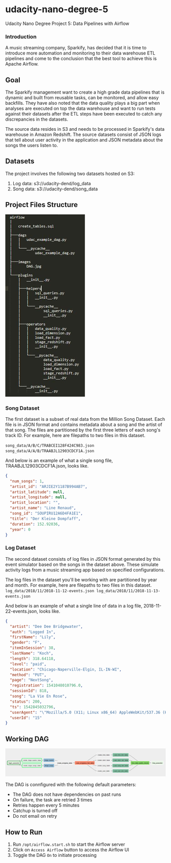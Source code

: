 # udacity-nano-degree-5
Udacity Nano Degree Project 5: Data Pipelines with Airflow

### Introduction
A music streaming company, Sparkify, has decided that it is time to introduce more automation and monitoring to their data warehouse ETL pipelines and come to the conclusion that the best tool to achieve this is Apache Airflow.

## Goal
The Sparkify management want to create a high grade data pipelines that is dynamic and built from reusable tasks, can be monitored, and allow easy backfills. They have also noted that the data quality plays a big part when analyses are executed on top the data warehouse and want to run tests against their datasets after the ETL steps have been executed to catch any discrepancies in the datasets.

The source data resides in S3 and needs to be processed in Sparkify's data warehouse in Amazon Redshift. The source datasets consist of JSON logs that tell about user activity in the application and JSON metadata about the songs the users listen to.

## Datasets
The project involves the following two datasets hosted on S3:
1. Log data: s3://udacity-dend/log_data
2. Song data: s3://udacity-dend/song_data

## Project Files Structure
![](images/folder_structure.JPG)

### Song Dataset
The first dataset is a subset of real data from the Million Song Dataset. Each file is in JSON format and contains metadata about a song and the artist of that song. The files are partitioned by the first three letters of each song's track ID. For example, here are filepaths to two files in this dataset.

`
song_data/A/B/C/TRABCEI128F424C983.json
song_data/A/A/B/TRAABJL12903CDCF1A.json
`

And below is an example of what a single song file, TRAABJL12903CDCF1A.json, looks like.
```json
{
  "num_songs": 1,
  "artist_id": "ARJIE2Y1187B994AB7",
  "artist_latitude": null,
  "artist_longitude": null,
  "artist_location": "",
  "artist_name": "Line Renaud",
  "song_id": "SOUPIRU12A6D4FA1E1",
  "title": "Der Kleine Dompfaff",
  "duration": 152.92036,
  "year": 0
}
```

### Log Dataset
The second dataset consists of log files in JSON format generated by this event simulator based on the songs in the dataset above. These simulate activity logs from a music streaming app based on specified configurations.

The log files in the dataset you'll be working with are partitioned by year and month. For example, here are filepaths to two files in this dataset.
`
log_data/2018/11/2018-11-12-events.json
log_data/2018/11/2018-11-13-events.json
`

And below is an example of what a single line of data in a log file, 2018-11-22-events.json, looks like.
```json
{
  "artist": "Dee Dee Bridgewater",
  "auth": "Logged In",
  "firstName": "Lily",
  "gender": "F",
  "itemInSession": 38,
  "lastName": "Koch",
  "length": 318.64118,
  "level": "paid",
  "location": "Chicago-Naperville-Elgin, IL-IN-WI",
  "method": "PUT",
  "page": "NextSong",
  "registration": 1541048010796.0,
  "sessionId": 818,
  "song": "La Vie En Rose",
  "status": 200,
  "ts": 1542845032796,
  "userAgent": "\"Mozilla/5.0 (X11; Linux x86_64) AppleWebKit/537.36 (KHTML, like Gecko) Ubuntu Chromium/36.0.1985.125 Chrome/36.0.1985.125 Safari/537.36\"",
  "userId": "15"
}
```
## Working DAG
![](images/DAG.jpg)

The DAG is connfigured with the following default parameters:
* The DAG does not have dependencies on past runs
* On failure, the task are retried 3 times
* Retries happen every 5 minutes
* Catchup is turned off
* Do not email on retry


## How to Run
1. Run `/opt/airflow.start.sh` to start the Airflow server
2. Click on `Access Airflow` button to access the Airflow UI
3. Toggle the DAG `On` to initiate processing

